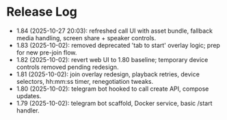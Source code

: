 # Release Log

- 1.84 (2025-10-27 20:03): refreshed call UI with asset bundle, fallback media handling, screen share + speaker controls.
- 1.83 (2025-10-02): removed deprecated 'tab to start' overlay logic; prep for new pre-join flow.
- 1.82 (2025-10-02): revert web UI to 1.80 baseline; temporary device controls removed pending redesign.
- 1.81 (2025-10-02): join overlay redesign, playback retries, device selectors, hh:mm:ss timer, renegotiation tweaks.
- 1.80 (2025-10-02): telegram bot hooked to call create API, compose updates.
- 1.79 (2025-10-02): telegram bot scaffold, Docker service, basic /start handler.

